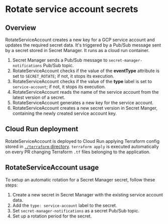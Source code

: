 # Rotate service account secrets

## Overview

RotateServiceAccount creates a new key for a GCP service account and updates the required secret data. It's triggered by a  Pub/Sub message sent by a secret stored in Secret Manager. It runs as a cloud run container.

1. Secret Manager sends a Pub/Sub message to `secret-manager-notifications` Pub/Sub topic.
3. RotateServiceAccount checks if the value of the **eventType** attribute is set to `SECRET_ROTATE`; if not, it stops its execution.
4. RotateServiceAccount checks if the value of the **type** label is set to `service-account`; if not, it stops its execution.
5. RotateServiceAccount reads the name of the service account from the latest version of a secret.
6. RotateServiceAccount generates a new key for the service account.
7. RotateServiceAccount creates a new secret version in Secret Manger, containing the newly created service account key.

## Cloud Run deployment

RotateServiceAccount is deployed to Cloud Run applying Terraform config stored in [`./terraform` directory](../../../../configs/terraform). `terraform apply` is executed automatically on every PR changing Terraform `.tf` files belonging to the application. 

## RotateServiceAccount usage

To setup an automatic rotation for a Secret Manager secret, follow these steps:
1. Create a new secret in Secret Manager with the existing service account data.
2. Add the `type: service-account` label to the secret.
3. Set `secret-manager-notifications` as a secret Pub/Sub topic.
4. Set up a rotation period for the secret.
